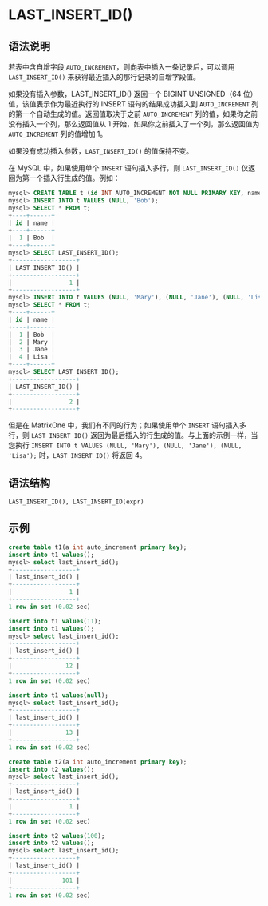 # **LAST_INSERT_ID()**

## **语法说明**

若表中含自增字段 `AUTO_INCREMENT`，则向表中插入一条记录后，可以调用 `LAST_INSERT_ID()` 来获得最近插入的那行记录的自增字段值。

如果没有插入参数，LAST_INSERT_ID() 返回一个 BIGINT UNSIGNED（64 位）值，该值表示作为最近执行的 INSERT 语句的结果成功插入到 `AUTO_INCREMENT` 列的第一个自动生成的值。返回值取决于之前 `AUTO_INCREMENT` 列的值，如果你之前没有插入一个列，那么返回值从 1 开始，如果你之前插入了一个列，那么返回值为 `AUTO_INCREMENT` 列的值增加 1。

如果没有成功插入参数，`LAST_INSERT_ID()` 的值保持不变。

在 MySQL 中，如果使用单个 `INSERT` 语句插入多行，则 `LAST_INSERT_ID()` 仅返回为第一个插入行生成的值。例如：

```sql
mysql> CREATE TABLE t (id INT AUTO_INCREMENT NOT NULL PRIMARY KEY, name VARCHAR(10) NOT NULL);
mysql> INSERT INTO t VALUES (NULL, 'Bob');
mysql> SELECT * FROM t;
+----+------+
| id | name |
+----+------+
|  1 | Bob  |
+----+------+
mysql> SELECT LAST_INSERT_ID();
+------------------+
| LAST_INSERT_ID() |
+------------------+
|                1 |
+------------------+
mysql> INSERT INTO t VALUES (NULL, 'Mary'), (NULL, 'Jane'), (NULL, 'Lisa');
mysql> SELECT * FROM t;
+----+------+
| id | name |
+----+------+
|  1 | Bob  |
|  2 | Mary |
|  3 | Jane |
|  4 | Lisa |
+----+------+
mysql> SELECT LAST_INSERT_ID();
+------------------+
| LAST_INSERT_ID() |
+------------------+
|                2 |
+------------------+
```

但是在 MatrixOne 中，我们有不同的行为；如果使用单个 `INSERT` 语句插入多行，则 `LAST_INSERT_ID()` 返回为最后插入的行生成的值。与上面的示例一样，当您执行 `INSERT INTO t VALUES (NULL, 'Mary'), (NULL, 'Jane'), (NULL, 'Lisa');` 时，`LAST_INSERT_ID()` 将返回 4。

## **语法结构**

```
LAST_INSERT_ID(), LAST_INSERT_ID(expr)
```

## **示例**

```sql
create table t1(a int auto_increment primary key);
insert into t1 values();
mysql> select last_insert_id();
+------------------+
| last_insert_id() |
+------------------+
|                1 |
+------------------+
1 row in set (0.02 sec)

insert into t1 values(11);
insert into t1 values();
mysql> select last_insert_id();
+------------------+
| last_insert_id() |
+------------------+
|               12 |
+------------------+
1 row in set (0.02 sec)

insert into t1 values(null);
mysql> select last_insert_id();
+------------------+
| last_insert_id() |
+------------------+
|               13 |
+------------------+
1 row in set (0.02 sec)

create table t2(a int auto_increment primary key);
insert into t2 values();
mysql> select last_insert_id();
+------------------+
| last_insert_id() |
+------------------+
|                1 |
+------------------+
1 row in set (0.02 sec)

insert into t2 values(100);
insert into t2 values();
mysql> select last_insert_id();
+------------------+
| last_insert_id() |
+------------------+
|              101 |
+------------------+
1 row in set (0.02 sec)
```
